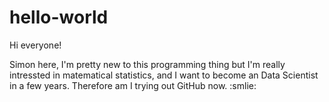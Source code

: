 # hello-world

Hi everyone!

Simon here, I'm pretty new to this programming thing but I'm really intressted in matematical statistics, and I want to become an Data Scientist in a few years. Therefore am I trying out GitHub now. :smlie:
